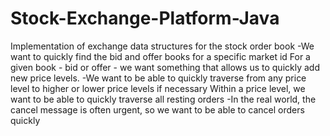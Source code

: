 # Stock-Exchange-Platform-Java
Implementation of exchange data structures for the stock order book
-We want to quickly find the bid and offer books for a specific market id
For a given book - bid or offer - we want something that allows us to
quickly add new price levels.
-We want to be able to quickly traverse from any price level to higher or
lower price levels if necessary
Within a price level, we want to be able to quickly traverse all resting
orders
-In the real world, the cancel message is often urgent, so we want to be
able to cancel orders quickly

